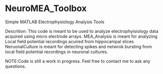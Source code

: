 NeuroMEA_Toolbox
================

Simple MATLAB Electrophysiology Analysis Tools

Descrition:
This code is meant to be used to analyze electrophyisiology data acquired using micro electrode arrays.
MEA_Analysis is meant for analyzing Local field potential recordings acuired from hippocampal slices
NeruonalCulture is meant for detecting spikes and netwrok bursting from local field potential recordings in neuronal cultures. 

NOTE:Code is still a work in progress. 
Feel free to contact me to ask any questions.
